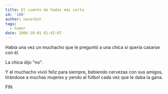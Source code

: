 ```yaml
---
title: El cuento de hadas más corto
id: '100'
author: neverbot
tags:
  - humor
date: 2006-10-01 01:42:07
---
```


Había una vez un muchacho que le preguntó a una chica si quería casarse con él.

La chica dijo "no".

Y el muchacho vivió feliz para siempre, bebiendo cervezas con sus amigos, tirándose a muchas mujeres y yendo al fútbol cada vez que le daba la gana.

FIN